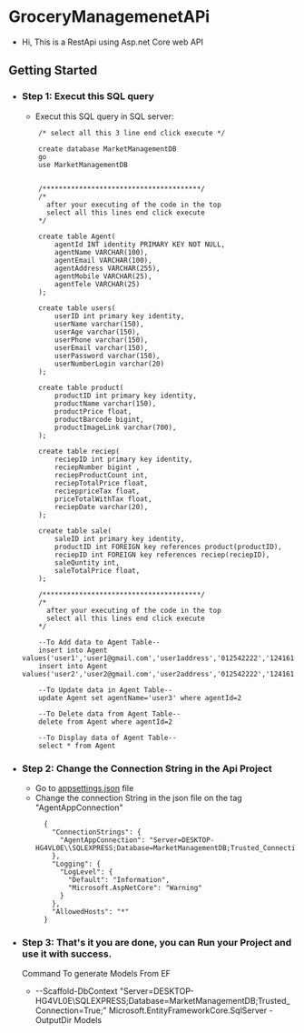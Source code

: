 # GroceryManagemenetAPi
- Hi, This is a RestApi using Asp.net Core web API 

## Getting Started

- ### Step 1: Execut this SQL query 

    - Execut this SQL query in SQL server:
    ```
        /* select all this 3 line end click execute */

        create database MarketManagementDB
        go
        use MarketManagementDB


        /***************************************/
        /*	
          after your executing of the code in the top 
          select all this lines end click execute
        */

        create table Agent(
            agentId INT identity PRIMARY KEY NOT NULL,
            agentName VARCHAR(100),
            agentEmail VARCHAR(100),
            agentAddress VARCHAR(255),
            agentMobile VARCHAR(25),
            agentTele VARCHAR(25)
        );

        create table users(
	        userID int primary key identity,
	        userName varchar(150),
	        userAge varchar(150),
	        userPhone varchar(150),
	        userEmail varchar(150),
	        userPassword varchar(150),
	        userNumberLogin varchar(20)
        );

        create table product(
            productID int primary key identity,
            productName varchar(150),
            productPrice float,
            productBarcode bigint,
            productImageLink varchar(700),
        ); 

        create table reciep(
	        reciepID int primary key identity,
	        reciepNumber bigint ,
	        reciepProductCount int,
	        reciepTotalPrice float,
	        recieppriceTax float,
	        priceTotalWithTax float,
	        reciepDate varchar(20),
        );

        create table sale(
	        saleID int primary key identity,
	        productID int FOREIGN key references product(productID),
	        reciepID int FOREIGN key references reciep(reciepID),
	        saleQuntity int,
	        saleTotalPrice float,
        );

        /***************************************/
        /*	
          after your executing of the code in the top 
          select all this lines end click execute
        */

        --To Add data to Agent Table--
        insert into Agent values('user1','user1@gmail.com','user1address','012542222','1241611212')
        insert into Agent values('user2','user2@gmail.com','user2address','012542222','1241611212')

        --To Update data in Agent Table--
        update Agent set agentName='user3' where agentId=2

        --To Delete data from Agent Table--
        delete from Agent where agentId=2

        --To Display data of Agent Table--
        select * from Agent

    ```
- ### Step 2: Change the Connection String in the Api Project

    - Go to [appsettings.json](https://github.com/Mbouziani/AgentApi/blob/master/appsettings.json) file 
    - Change the connection String in the json file on the tag "AgentAppConnection"
      ```
        {
          "ConnectionStrings": {
            "AgentAppConnection": "Server=DESKTOP-HG4VL0E\\SQLEXPRESS;Database=MarketManagementDB;Trusted_Connection=True;"
          },
          "Logging": {
            "LogLevel": {
              "Default": "Information",
              "Microsoft.AspNetCore": "Warning"
            }
          },
          "AllowedHosts": "*"
        }
      ```
- ### Step 3: That's it you are done, you can Run your Project and use it with success.
    
    Command To generate Models From EF

    - --Scaffold-DbContext "Server=DESKTOP-HG4VL0E\SQLEXPRESS;Database=MarketManagementDB;Trusted_Connection=True;" Microsoft.EntityFrameworkCore.SqlServer -OutputDir Models
